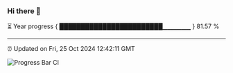 ### Hi there 👋

⏳ Year progress { ████████████████████████▁▁▁▁▁▁ } 81.57 %

---

⏰ Updated on Fri, 25 Oct 2024 12:42:11 GMT

![Progress Bar CI](https://github.com/ZhaoGui/ZhaoGui/workflows/Progress%20Bar%20CI/badge.svg)

